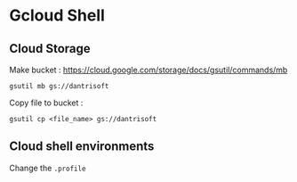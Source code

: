 # Gcloud Shell

## Cloud Storage

Make bucket : https://cloud.google.com/storage/docs/gsutil/commands/mb

```
gsutil mb gs://dantrisoft
```

Copy file to bucket :

```
gsutil cp <file_name> gs://dantrisoft
```

## Cloud shell environments

Change the `.profile`